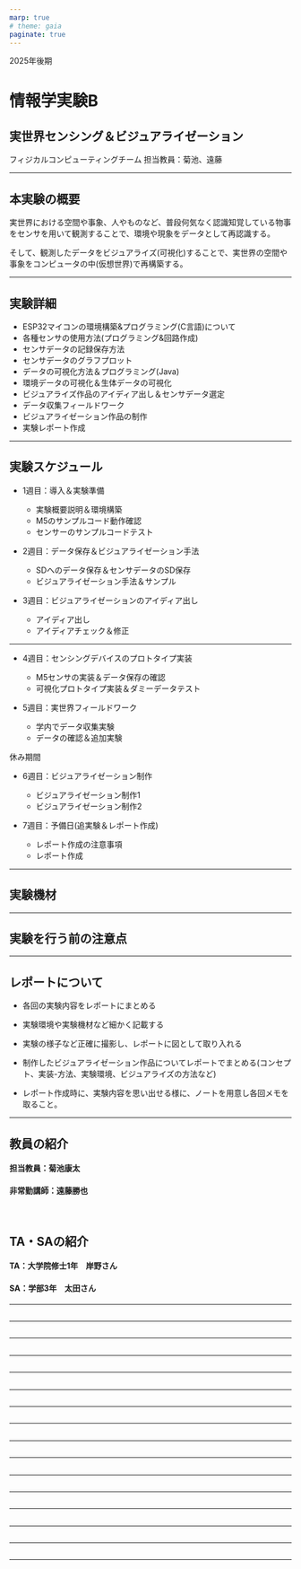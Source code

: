 ```yaml
---
marp: true
# theme: gaia
paginate: true
---
```

<!-- style:
section.small { font-size: 0.1em !important; }
section.lead { font-size: 1.5em !important; }
section { background: #fffde7; }
-->


2025年後期

# 情報学実験B
## 実世界センシング＆ビジュアライゼーション

フィジカルコンピューティングチーム
担当教員：菊池、遠藤

---
## 本実験の概要
実世界における空間や事象、人やものなど、普段何気なく認識知覚している物事をセンサを用いて観測することで、環境や現象をデータとして再認識する。

そして、観測したデータをビジュアライズ(可視化)することで、実世界の空間や事象をコンピュータの中(仮想世界)で再構築する。


---
<!-- _class: small -->
## 実験詳細
- ESP32マイコンの環境構築&プログラミング(C言語)について
- 各種センサの使用方法(プログラミング&回路作成)
- センサデータの記録保存方法
- センサデータのグラフプロット
- データの可視化方法＆プログラミング(Java)
- 環境データの可視化＆生体データの可視化
- ビジュアライズ作品のアイディア出し＆センサデータ選定
- データ収集フィールドワーク
- ビジュアライゼーション作品の制作
- 実験レポート作成


---
<!-- _class: small -->
## 実験スケジュール
- 1週目：導入＆実験準備
    - 実験概要説明＆環境構築
    - M5のサンプルコード動作確認
    - センサーのサンプルコードテスト
- 2週目：データ保存＆ビジュアライゼーション手法
    - SDへのデータ保存＆センサデータのSD保存
    - ビジュアライゼーション手法＆サンプル

- 3週目：ビジュアライゼーションのアイディア出し
    - アイディア出し
    - アイディアチェック＆修正

---
<!-- _class: small -->
- 4週目：センシングデバイスのプロトタイプ実装
    - M5センサの実装＆データ保存の確認
    - 可視化プロトタイプ実装＆ダミーデータテスト

- 5週目：実世界フィールドワーク 
    - 学内でデータ収集実験
    - データの確認＆追加実験

休み期間

- 6週目：ビジュアライゼーション制作
    - ビジュアライゼーション制作1
    - ビジュアライゼーション制作2

- 7週目：予備日(追実験＆レポート作成)
    - レポート作成の注意事項
    - レポート作成

---
## 実験機材


---
## 実験を行う前の注意点

---
## レポートについて
- 各回の実験内容をレポートにまとめる
- 実験環境や実験機材など細かく記載する
- 実験の様子など正確に撮影し、レポートに図として取り入れる
- 制作したビジュアライゼーション作品についてレポートでまとめる(コンセプト、実装-方法、実験環境、ビジュアライズの方法など)

- レポート作成時に、実験内容を思い出せる様に、ノートを用意し各回メモを取ること。

---
<!-- _class: lead -->
## 教員の紹介

#### 担当教員：菊池康太
#### 非常勤講師：遠藤勝也

<br>

## TA・SAの紹介

#### TA：大学院修士1年　岸野さん
#### SA：学部3年　太田さん

---
## 

---
## 
---
## 

---
## 
---
## 

---
## 
---
## 

---
## 
---
## 

---
## 
---
## 

---
## 
---
## 

---
## 
---
## 

---
## 

